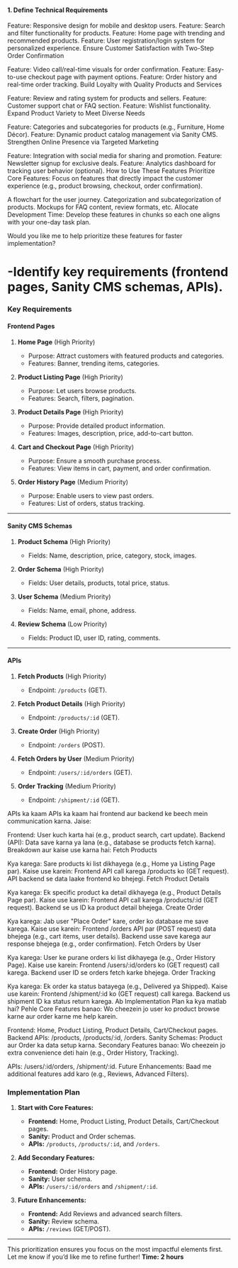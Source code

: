 #### **1. Define Technical Requirements**  
Feature: Responsive design for mobile and desktop users.
Feature: Search and filter functionality for products.
Feature: Home page with trending and recommended products.
Feature: User registration/login system for personalized experience.
Ensure Customer Satisfaction with Two-Step Order Confirmation

Feature: Video call/real-time visuals for order confirmation.
Feature: Easy-to-use checkout page with payment options.
Feature: Order history and real-time order tracking.
Build Loyalty with Quality Products and Services

Feature: Review and rating system for products and sellers.
Feature: Customer support chat or FAQ section.
Feature: Wishlist functionality.
Expand Product Variety to Meet Diverse Needs

Feature: Categories and subcategories for products (e.g., Furniture, Home Décor).
Feature: Dynamic product catalog management via Sanity CMS.
Strengthen Online Presence via Targeted Marketing

Feature: Integration with social media for sharing and promotion.
Feature: Newsletter signup for exclusive deals.
Feature: Analytics dashboard for tracking user behavior (optional).
How to Use These Features
Prioritize Core Features:
Focus on features that directly impact the customer experience (e.g., product browsing, checkout, order confirmation).


A flowchart for the user journey.
Categorization and subcategorization of products.
Mockups for FAQ content, review formats, etc.
Allocate Development Time:
Develop these features in chunks so each one aligns with your one-day task plan.

Would you like me to help prioritize these features for faster implementation?



# -Identify key requirements (frontend pages, Sanity CMS schemas, APIs).  
### **Key Requirements**

#### **Frontend Pages**  
1. **Home Page** (High Priority)  
   - Purpose: Attract customers with featured products and categories.  
   - Features: Banner, trending items, categories.  

2. **Product Listing Page** (High Priority)  
   - Purpose: Let users browse products.  
   - Features: Search, filters, pagination.  

3. **Product Details Page** (High Priority)  
   - Purpose: Provide detailed product information.  
   - Features: Images, description, price, add-to-cart button.  

4. **Cart and Checkout Page** (High Priority)  
   - Purpose: Ensure a smooth purchase process.  
   - Features: View items in cart, payment, and order confirmation.  

5. **Order History Page** (Medium Priority)  
   - Purpose: Enable users to view past orders.  
   - Features: List of orders, status tracking.  

---

#### **Sanity CMS Schemas**  
1. **Product Schema** (High Priority)  
   - Fields: Name, description, price, category, stock, images.  

2. **Order Schema** (High Priority)  
   - Fields: User details, products, total price, status.  

3. **User Schema** (Medium Priority)  
   - Fields: Name, email, phone, address.  

4. **Review Schema** (Low Priority)  
   - Fields: Product ID, user ID, rating, comments.  

---

#### **APIs**  
1. **Fetch Products** (High Priority)  
   - Endpoint: `/products` (GET).  

2. **Fetch Product Details** (High Priority)  
   - Endpoint: `/products/:id` (GET).  

3. **Create Order** (High Priority)  
   - Endpoint: `/orders` (POST).  

4. **Fetch Orders by User** (Medium Priority)  
   - Endpoint: `/users/:id/orders` (GET).  

5. **Order Tracking** (Medium Priority)  
   - Endpoint: `/shipment/:id` (GET).  

APIs ka kaam
APIs ka kaam hai frontend aur backend ke beech mein communication karna. Jaise:

Frontend: User kuch karta hai (e.g., product search, cart update).
Backend (API): Data save karna ya lana (e.g., database se products fetch karna).
Breakdown aur kaise use karna hai:
Fetch Products

Kya karega: Sare products ki list dikhayega (e.g., Home ya Listing Page par).
Kaise use karein:
Frontend API call karega /products ko (GET request).
API backend se data laake frontend ko bhejegi.
Fetch Product Details

Kya karega: Ek specific product ka detail dikhayega (e.g., Product Details Page par).
Kaise use karein:
Frontend API call karega /products/:id (GET request).
Backend se us ID ka product detail bhejega.
Create Order

Kya karega: Jab user "Place Order" kare, order ko database me save karega.
Kaise use karein:
Frontend /orders API par (POST request) data bhejega (e.g., cart items, user details).
Backend usse save karega aur response bhejega (e.g., order confirmation).
Fetch Orders by User

Kya karega: User ke purane orders ki list dikhayega (e.g., Order History Page).
Kaise use karein:
Frontend /users/:id/orders ko (GET request) call karega.
Backend user ID se orders fetch karke bhejega.
Order Tracking

Kya karega: Ek order ka status batayega (e.g., Delivered ya Shipped).
Kaise use karein:
Frontend /shipment/:id ko (GET request) call karega.
Backend us shipment ID ka status return karega.
Ab Implementation Plan ka kya matlab hai?
Pehle Core Features banao:
Wo cheezein jo user ko product browse karne aur order karne me help karein.

Frontend: Home, Product Listing, Product Details, Cart/Checkout pages.
Backend APIs: /products, /products/:id, /orders.
Sanity Schemas: Product aur Order ka data setup karna.
Secondary Features banao:
Wo cheezein jo extra convenience deti hain (e.g., Order History, Tracking).

APIs: /users/:id/orders, /shipment/:id.
Future Enhancements:
Baad me additional features add karo (e.g., Reviews, Advanced Filters).



### **Implementation Plan**

1. **Start with Core Features:**  
   - **Frontend:** Home, Product Listing, Product Details, Cart/Checkout pages.  
   - **Sanity:** Product and Order schemas.  
   - **APIs:** `/products`, `/products/:id`, and `/orders`.  

2. **Add Secondary Features:**  
   - **Frontend:** Order History page.  
   - **Sanity:** User schema.  
   - **APIs:** `/users/:id/orders` and `/shipment/:id`.  

3. **Future Enhancements:**  
   - **Frontend:** Add Reviews and advanced search filters.  
   - **Sanity:** Review schema.  
   - **APIs:** `/reviews` (GET/POST).  

---

This prioritization ensures you focus on the most impactful elements first. Let me know if you’d like me to refine further!
**Time:** **2 hours**  

